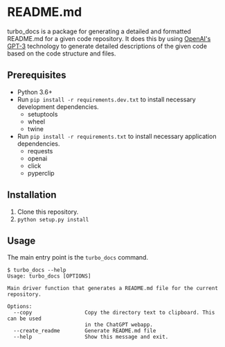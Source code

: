 
# README.md

turbo_docs is a package for generating a detailed and formatted README.md for a given code repository. It does this by using [OpenAI's GPT-3](https://openai.com/blog/openai-api/) technology to generate detailed descriptions of the given code based on the code structure and files.

## Prerequisites
- Python 3.6+
- Run `pip install -r requirements.dev.txt` to install necessary development dependencies.
  - setuptools
  - wheel
  - twine
- Run `pip install -r requirements.txt` to install necessary application dependencies.
  - requests
  - openai
  - click
  - pyperclip

## Installation
1. Clone this repository.
2. `python setup.py install`

## Usage

The main entry point is the `turbo_docs` command.

```
$ turbo_docs --help
Usage: turbo_docs [OPTIONS]

Main driver function that generates a README.md file for the current repository.

Options:
  --copy                 Copy the directory text to clipboard. This can be used
                         in the ChatGPT webapp.
  --create_readme        Generate README.md file
  --help                 Show this message and exit.
```